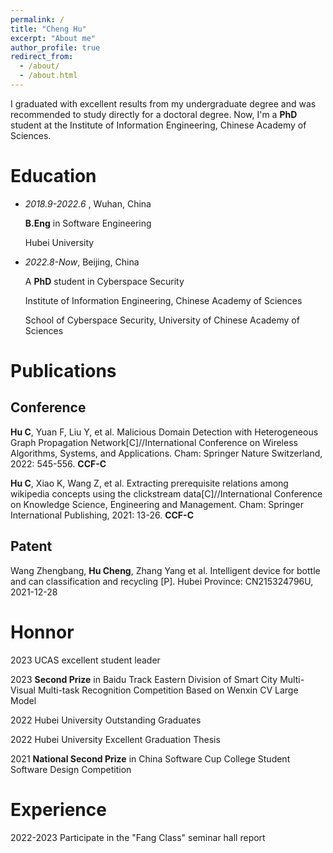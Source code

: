 ```yaml
---
permalink: /
title: "Cheng Hu"
excerpt: "About me"
author_profile: true
redirect_from: 
  - /about/
  - /about.html
---
```

I graduated with excellent results from my undergraduate degree and was recommended to study directly for a doctoral degree.
Now, I'm a **PhD** student at the Institute of Information Engineering, Chinese Academy of Sciences.
# Education

* *2018.9-2022.6* , Wuhan, China
  
  **B.Eng** in Software Engineering
  
  Hubei University
  
* *2022.8-Now*, Beijing, China
  
  A **PhD** student in Cyberspace Security
  
  Institute of Information Engineering, Chinese Academy of Sciences
  
  School of Cyberspace Security, University of Chinese Academy of Sciences

# Publications

## Conference

**Hu C**, Yuan F, Liu Y, et al. Malicious Domain Detection with Heterogeneous Graph Propagation Network[C]//International Conference on Wireless Algorithms, Systems, and Applications. Cham: Springer Nature Switzerland, 2022: 545-556. **CCF-C**

**Hu C**, Xiao K, Wang Z, et al. Extracting prerequisite relations among wikipedia concepts using the clickstream data[C]//International Conference on Knowledge Science, Engineering and Management. Cham: Springer International Publishing, 2021: 13-26. **CCF-C**

## Patent
Wang Zhengbang, **Hu Cheng**, Zhang Yang et al. Intelligent device for bottle and can classification and recycling [P]. Hubei Province: CN215324796U, 2021-12-28

# Honnor

2023 UCAS excellent student leader

2023 **Second Prize** in Baidu Track Eastern Division of Smart City Multi-Visual Multi-task Recognition Competition Based on Wenxin CV Large Model

2022 Hubei University Outstanding Graduates

2022 Hubei University Excellent Graduation Thesis

2021 **National Second Prize** in China Software Cup College Student Software Design Competition

# Experience

2022-2023 Participate in the "Fang Class" seminar hall report
